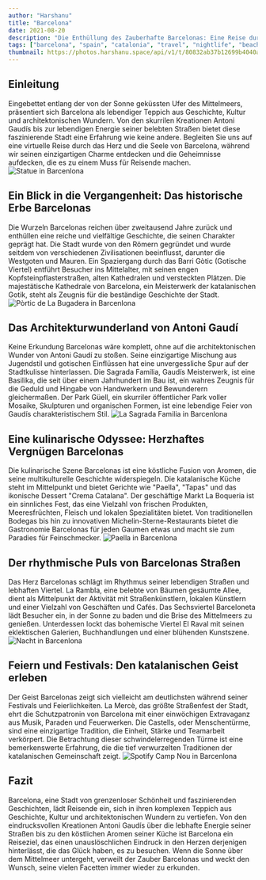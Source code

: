 ```yaml
---
author: "Harshanu"
title: "Barcelona"
date: 2021-08-20
description: "Die Enthüllung des Zauberhafte Barcelonas: Eine Reise durch Geschichte, Kultur und Charme"
tags: ["barcelona", "spain", "catalonia", "travel", "nightlife", "beach", "swimming"]
thumbnail: https://photos.harshanu.space/api/v1/t/80832ab37b12699b4040ab2e58412c06538ff98d/2zwabhu7/fit_2048
---
```


## Einleitung
Eingebettet entlang der von der Sonne geküssten Ufer des Mittelmeers, präsentiert sich Barcelona als lebendiger Teppich aus Geschichte, Kultur und architektonischen Wundern. Von den skurrilen Kreationen Antoni Gaudís bis zur lebendigen Energie seiner belebten Straßen bietet diese faszinierende Stadt eine Erfahrung wie keine andere. Begleiten Sie uns auf eine virtuelle Reise durch das Herz und die Seele von Barcelona, während wir seinen einzigartigen Charme entdecken und die Geheimnisse aufdecken, die es zu einem Muss für Reisende machen.
![Statue in Barcenlona](https://photos.harshanu.space/api/v1/t/50dc3527f283c205d79993f52da8f1fff49bf690/2zwabhu7/fit_2048)

## Ein Blick in die Vergangenheit: Das historische Erbe Barcelonas
Die Wurzeln Barcelonas reichen über zweitausend Jahre zurück und enthüllen eine reiche und vielfältige Geschichte, die seinen Charakter geprägt hat. Die Stadt wurde von den Römern gegründet und wurde seitdem von verschiedenen Zivilisationen beeinflusst, darunter die Westgoten und Mauren. Ein Spaziergang durch das Barri Gòtic (Gotische Viertel) entführt Besucher ins Mittelalter, mit seinen engen Kopfsteinpflasterstraßen, alten Kathedralen und versteckten Plätzen. Die majestätische Kathedrale von Barcelona, ein Meisterwerk der katalanischen Gotik, steht als Zeugnis für die beständige Geschichte der Stadt.
![Pòrtic de La Bugadera in Barcenlona](https://photos.harshanu.space/api/v1/t/23bbe6eab30f12e8081ed5b6fbcf817402846c49/2zwabhu7/fit_2048)

## Das Architekturwunderland von Antoni Gaudí
Keine Erkundung Barcelonas wäre komplett, ohne auf die architektonischen Wunder von Antoni Gaudí zu stoßen. Seine einzigartige Mischung aus Jugendstil und gotischen Einflüssen hat eine unvergessliche Spur auf der Stadtkulisse hinterlassen. Die Sagrada Família, Gaudís Meisterwerk, ist eine Basilika, die seit über einem Jahrhundert im Bau ist, ein wahres Zeugnis für die Geduld und Hingabe von Handwerkern und Bewunderern gleichermaßen. Der Park Güell, ein skurriler öffentlicher Park voller Mosaike, Skulpturen und organischen Formen, ist eine lebendige Feier von Gaudís charakteristischem Stil.
![La Sagrada Familia in Barcenlona](https://photos.harshanu.space/api/v1/t/80832ab37b12699b4040ab2e58412c06538ff98d/2zwabhu7/fit_2048)

## Eine kulinarische Odyssee: Herzhaftes Vergnügen Barcelonas
Die kulinarische Szene Barcelonas ist eine köstliche Fusion von Aromen, die seine multikulturelle Geschichte widerspiegeln. Die katalanische Küche steht im Mittelpunkt und bietet Gerichte wie "Paella", "Tapas" und das ikonische Dessert "Crema Catalana". Der geschäftige Markt La Boqueria ist ein sinnliches Fest, das eine Vielzahl von frischen Produkten, Meeresfrüchten, Fleisch und lokalen Spezialitäten bietet. Von traditionellen Bodegas bis hin zu innovativen Michelin-Sterne-Restaurants bietet die Gastronomie Barcelonas für jeden Gaumen etwas und macht sie zum Paradies für Feinschmecker.
![Paella in Barcenlona](https://photos.harshanu.space/api/v1/t/0377e9c4de903b7365b1a5f976b9b2be212dbdc4/2zwabhu7/fit_2048)

## Der rhythmische Puls von Barcelonas Straßen
Das Herz Barcelonas schlägt im Rhythmus seiner lebendigen Straßen und lebhaften Viertel. La Rambla, eine belebte von Bäumen gesäumte Allee, dient als Mittelpunkt der Aktivität mit Straßenkünstlern, lokalen Künstlern und einer Vielzahl von Geschäften und Cafés. Das Sechsviertel Barceloneta lädt Besucher ein, in der Sonne zu baden und die Brise des Mittelmeers zu genießen. Unterdessen lockt das bohemische Viertel El Raval mit seinen eklektischen Galerien, Buchhandlungen und einer blühenden Kunstszene.
![Nacht in Barcenlona](https://photos.harshanu.space/api/v1/t/12f620af1aaac6be450f8def3d75f851c55a7ec1/2zwabhu7/fit_2048)

## Feiern und Festivals: Den katalanischen Geist erleben
Der Geist Barcelonas zeigt sich vielleicht am deutlichsten während seiner Festivals und Feierlichkeiten. La Mercè, das größte Straßenfest der Stadt, ehrt die Schutzpatronin von Barcelona mit einer einwöchigen Extravaganz aus Musik, Paraden und Feuerwerken. Die Castells, oder Menschentürme, sind eine einzigartige Tradition, die Einheit, Stärke und Teamarbeit verkörpert. Die Betrachtung dieser schwindelerregenden Türme ist eine bemerkenswerte Erfahrung, die die tief verwurzelten Traditionen der katalanischen Gemeinschaft zeigt.
![Spotify Camp Nou in Barcenlona](https://photos.harshanu.space/api/v1/t/bc28a9584be01bbd8dde824542ff5ee17d516f24/2zwabhu7/fit_2048)

## Fazit
Barcelona, eine Stadt von grenzenloser Schönheit und faszinierenden Geschichten, lädt Reisende ein, sich in ihren komplexen Teppich aus Geschichte, Kultur und architektonischen Wundern zu vertiefen. Von den eindrucksvollen Kreationen Antoni Gaudís über die lebhafte Energie seiner Straßen bis zu den köstlichen Aromen seiner Küche ist Barcelona ein Reiseziel, das einen unauslöschlichen Eindruck in den Herzen derjenigen hinterlässt, die das Glück haben, es zu besuchen. Wenn die Sonne über dem Mittelmeer untergeht, verweilt der Zauber Barcelonas und weckt den Wunsch, seine vielen Facetten immer wieder zu erkunden.